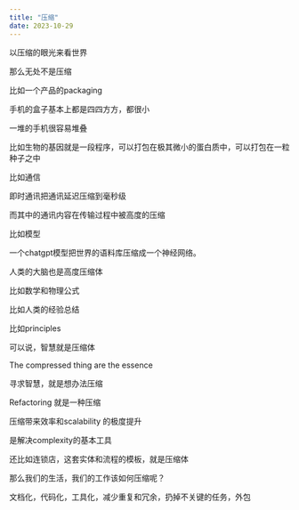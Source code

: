 ```yaml
---
title: "压缩"
date: 2023-10-29
---
```


以压缩的眼光来看世界

那么无处不是压缩

比如一个产品的packaging

手机的盒子基本上都是四四方方，都很小

一堆的手机很容易堆叠

比如生物的基因就是一段程序，可以打包在极其微小的蛋白质中，可以打包在一粒种子之中

比如通信

即时通讯把通讯延迟压缩到毫秒级

而其中的通讯内容在传输过程中被高度的压缩

比如模型

一个chatgpt模型把世界的语料库压缩成一个神经网络。

人类的大脑也是高度压缩体

比如数学和物理公式

比如人类的经验总结

比如principles

可以说，智慧就是压缩体

The compressed thing are the essence

寻求智慧，就是想办法压缩

Refactoring 就是一种压缩

压缩带来效率和scalability 的极度提升

是解决complexity的基本工具

还比如连锁店，这套实体和流程的模板，就是压缩体

那么我们的生活，我们的工作该如何压缩呢？

文档化，代码化，工具化，减少重复和冗余，扔掉不关键的任务，外包
